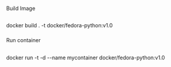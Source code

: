 ###
Build Image
##
docker build . -t docker/fedora-python:v1.0

###
Run container

##
docker run -t -d --name mycontainer docker/fedora-python:v1.0 